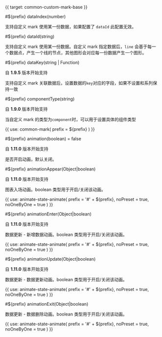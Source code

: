 {{ target: common-custom-mark-base }}

<!-- ICustomMarkSpec -->

#${prefix} dataIndex(number)

支持自定义 mark 使用某一份数据，如果配置了 `dataId` 此配置无效。

#${prefix} dataId(string)

支持自定义 mark 使用某一份数据。自定义 mark 指定数据后，`line` 会基于每一个数据点，产生一个线的节点，其他图形会对应每一份数据产生一个图形。

#${prefix} dataKey(string | Function)

自 **1.9.5** 版本开始支持

支持自定义 mark 关联数据后，设置数据的`key`对应的字段，如果不设置和系列保持一致

#${prefix} componentType(string)

自 **1.9.0** 版本开始支持

当自定义 mark 的类型为`component`时，可以用于设置具体的组件类型

{{ use: common-mark(
  prefix = ${prefix}
) }}

#${prefix} animation(boolean) = false

自 **1.11.0** 版本开始支持

是否开启动画，默认关闭。

#${prefix} animationAppear(Object|boolean)

自 **1.11.0** 版本开始支持

图表入场动画。boolean 类型用于开启/关闭该动画。

{{ use: animate-state-animate(
  prefix = '#' + ${prefix},
  noPreset = true,
  noOneByOne = true
) }}

#${prefix} animationEnter(Object|boolean)

自 **1.11.0** 版本开始支持

数据更新 - 新增数据动画。boolean 类型用于开启/关闭该动画。

{{ use: animate-state-animate(
  prefix = '#' + ${prefix},
  noPreset = true,
  noOneByOne = true
) }}

#${prefix} animationUpdate(Object|boolean)

自 **1.11.0** 版本开始支持

数据更新 - 数据更新动画。boolean 类型用于开启/关闭该动画。

{{ use: animate-state-animate(
  prefix = '#' + ${prefix},
  noPreset = true,
  noOneByOne = true
) }}

#${prefix} animationExit(Object|boolean)

数据更新 - 数据删除动画。boolean 类型用于开启/关闭该动画。

{{ use: animate-state-animate(
  prefix = '#' + ${prefix},
  noPreset = true,
  noOneByOne = true
) }}
